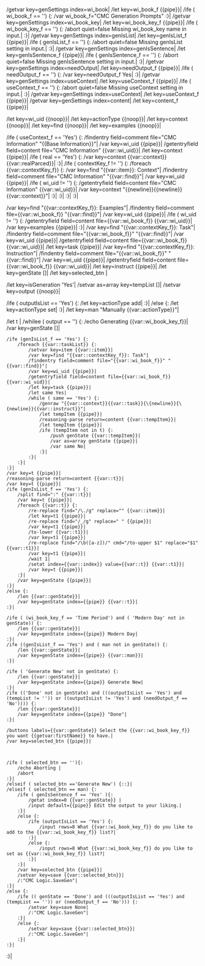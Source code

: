 /getvar key=genSettings index=wi_book|
/let key=wi_book_f {{pipe}}|
/ife ( wi_book_f == '') {:
	/var wi_book_f="CMC Generation Prompts"
:}|
/getvar key=genSettings index=wi_book_key|
/let key=wi_book_key_f {{pipe}}|
/ife ( wi_book_key_f == '') {:
	/abort quiet=false Missing wi_book_key name in input.|
:}|
/getvar key=genSettings index=genIsList|
/let key=genIsList_f {{pipe}}|
/ife ( genIsList_f == '') {:
	/abort quiet=false Missing genIsList setting in input.|
:}|
/getvar key=genSettings index=genIsSentence|
/let key=genIsSentence_f {{pipe}}|
/ife ( genIsSentence_f == '') {:
	/abort quiet=false Missing genIsSentence setting in input.|
:}|
/getvar key=genSettings index=needOutput|
/let key=needOutput_f {{pipe}}|
/ife ( needOutput_f == '') {:
	/var key=needOutput_f Yes|
:}|
/getvar key=genSettings index=useContext|
/let key=useContext_f {{pipe}}|
/ife ( useContext_f == '') {:
	/abort quiet=false Missing useContext setting in input.|
:}|
/getvar key=genSettings index=useContext|
/let key=useContext_f {{pipe}}|
/getvar key=genSettings index=content|
/let key=content_f {{pipe}}|

/let key=wi_uid {{noop}}|
/let key=actionType {{noop}}|
/let key=context {{noop}}|
/let key=find {{noop}}|
/let key=examples {{noop}}|

/ife ( useContext_f == 'Yes') {:
	/findentry field=comment file="CMC Information" "{{Base Information}}"|
	/var key=wi_uid {{pipe}}|
	/getentryfield field=content file="CMC Information" {{var::wi_uid}}|
	/let key=context {{pipe}}|
	/ife ( real == 'Yes') {:
		/var key=context {{var::context}}{{var::realParced}}|
	:}|
	/ife ( contextKey_f != '') {:
		/foreach {{var::contextKey_f}} {:
			/var key=find "{{var::item}}: Context"|
			/findentry field=comment file="CMC Information" "{{var::find}}"|
			/var key=wi_uid {{pipe}}|
			/ife ( wi_uid != '') {:
				/getentryfield field=content file="CMC Information" {{var::wi_uid}}|
				/var key=context "{\{newline}}{\{newline}}{{var::context}}"|
			:}|
		:}|
	:}|
:}|

/var key=find "{{var::contextKey_f}}: Examples"|
/findentry field=comment file={{var::wi_book_f}} "{{var::find}}"|
/var key=wi_uid {{pipe}}|
/ife ( wi_uid != '') {:
	/getentryfield field=content file={{var::wi_book_f}} {{var::wi_uid}}|
	/var key=examples {{pipe}}|
:}|
/var key=find "{{var::contextKey_f}}: Task"|
/findentry field=comment file="{{var::wi_book_f}}" "{{var::find}}"|
/var key=wi_uid {{pipe}}|
/getentryfield field=content file={{var::wi_book_f}} {{var::wi_uid}}|
/let key=task {{pipe}}|
/var key=find "{{var::contextKey_f}}: Instruction"|
/findentry field=comment file="{{var::wi_book_f}}" "{{var::find}}"|
/var key=wi_uid {{pipe}}|
/getentryfield field=content file={{var::wi_book_f}} {{var::wi_uid}}|
/let key=instruct {{pipe}}|
/let key=genState []|
/let key=selected_btn |

/let key=isGeneration 'Yes'|
/setvar as=array key=tempList []|
/setvar key=output {{noop}}|

/ife ( outputIsList == 'Yes') {:
	/let key=actionType add|
:}|
/else {:
	/let key=actionType set|
:}|
/let key=man "Manually {{var::actionType}}"|

/let t |
/whilee ( output == '') {:
	/echo Generating {{var::wi_book_key_f}}|
	/var key=genState []|

	/ife (genIsList_f == 'Yes') {:
		/foreach {{var::taskList}} {:
			/setvar key=item {{var::item}}|
			/var key=find "{{var::contextKey_f}}: Task"|
			/findentry field=comment file="{{var::wi_book_f}}" "{{var::find}}"|
			/var key=wi_uid {{pipe}}|
			/getentryfield field=content file={{var::wi_book_f}} {{var::wi_uid}}|
			/let key=task {{pipe}}|
			/let same Yes|
			/while ( same == 'Yes') {:
				/genraw "{{var::context}}{{var::task}}{\{newline}}{\{newline}}{{var::instruct}}"|
				/let tempItem {{pipe}}|
				/reasoning-parse return=content {{var::tempItem}}|
				/let tempItem {{pipe}}|
				/ife (tempItem not in t) {:
					/push genState {{var::tempItem}}|
					/var as=array genState {{pipe}}|
					/var same No|
				:}|
			:}|
		:}|
	:}|
	/var key=t {{pipe}}|
	/reasoning-parse return=content {{var::t}}|
	/var key=t {{pipe}}|
	/ife (genIsList_f == 'Yes') {:
		/split find=":" {{var::t}}|
		/var key=t {{pipe}}|
		/foreach {{var::t}} {:
			/re-replace find="/\./g" replace="" {{var::item}}|
			/let key=t1 {{pipe}}|
			/re-replace find="/_/g" replace=" " {{pipe}}|
			/var key=t1 {{pipe}}|
			/to-lower {{var::t1}}|
			/var key=t1 {{pipe}}|
			/re-replace find="/\b([a-z])/" cmd="/to-upper $1" replace="$1" {{var::t1}}|
			/var key=t1 {{pipe}}|
			/wait 1|
			/setat index={{var::index}} value={{var::t}} {{var::t1}}|
			/var key=t {{pipe}}|
		:}|
		/var key=genState {{pipe}}|
	:}|
	/else {:
		/len {{var::genState}}|
		/var key=genState index={{pipe}} {{var::t}}|
	:}|

	/ife ( (wi_book_key_f == 'Time Period') and ( 'Modern Day' not in genState)) {:
		/len {{var::genState}}|
		/var key=genState index={{pipe}} Modern Day|
	:}|
	/ife ((genIsList_f == 'Yes') and ( man not in genState)) {:
		/len {{var::genState}}|
		/var key=genState index={{pipe}} {{var::man}}|
	:}|

	/ife ( 'Generate New' not in genState) {:
		/len {{var::genState}}|
		/var key=genState index={{pipe}} Generate New|
	:}|
	/ife (('Done' not in genState) and (((outputIsList == 'Yes') and (tempList != '')) or ((outputIsList != 'Yes') and (needOutput_f == 'No')))) {:
		/len {{var::genState}}|
		/var key=genState index={{pipe}} "Done"|
	:}|
  
	/buttons labels={{var::genState}} Select the {{var::wi_book_key_f}} you want {{getvar:firstName}} to have.|
	/var key=selected_btn {{pipe}}|



	/ife ( selected_btn == ''){:
		/echo Aborting |
		/abort
	:}|
	/elseif ( selected_btn =='Generate New') {::}|
	/elseif ( selected_btn == man) {:
		/ife ( genIsSentence_f == 'Yes' ){:
			/getat index=0 {{var::genState}} |
			/input default={{pipe}} Edit the output to your liking.|
		:}|
		/else {:
			/ife (outputIsList == 'Yes') {:
				/input rows=8 What {{var::wi_book_key_f}} do you like to add to the {{var::wi_book_key_f}} list?|
			:}|
			/else {:
				/input rows=8 What {{var::wi_book_key_f}} do you like to set as {{var::wi_book_key_f}} list?|
			:}|
		:}|
		/var key=selected_btn {{pipe}}|
		/setvar key=save {{var::selected_btn}}|
		/:"CMC Logic.SaveGen"|
	:}|
	/else {:
		/ife (( genState == 'Done') and (((outputIsList == 'Yes') and (tempList == '')) or (needOutput_f == 'No'))) {:
			/setvar key=save None|
			/:"CMC Logic.SaveGen"|
		:}|
		/else {:
			/setvar key=save {{var::selected_btn}}|
			/:"CMC Logic.SaveGen"|
		:}|
	:}|
:}|